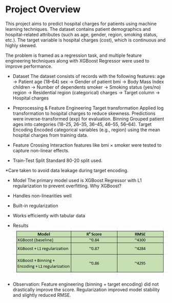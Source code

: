 # Project Overview
This project aims to predict hospital charges for patients using machine learning techniques.
The dataset contains patient demographics and hospital-related attributes (such as age, gender, region, smoking status, etc.). The target variable is hospital charges (cost), which is continuous and highly skewed.

The problem is framed as a regression task, and multiple feature engineering techniques along with XGBoost Regressor were used to improve performance.

* Dataset
The dataset consists of records with the following features:
age → Patient age (18–64)
sex → Gender of patient
bmi → Body Mass Index
children → Number of dependents
smoker → Smoking status (yes/no)
region → Residential region (categorical)
charges → Target column → Hospital charges

* Preprocessing & Feature Engineering
  Target transformation
    Applied log transformation to hospital charges to reduce skewness.
    Predictions were inverse-transformed (exp) for evaluation.
  Binning
    Grouped patient ages into categories (18–25, 26–35, 36–45, 46–55, 56–64).
  Target Encoding
    Encoded categorical variables (e.g., region) using the mean hospital charges from training data.

* Feature Crossing
Interaction features like bmi × smoker were tested to capture non-linear effects.

* Train-Test Split
Standard 80-20 split used.

*Care taken to avoid data leakage during target encoding.

* Model
The primary model used is XGBoost Regressor with L1 regularization to prevent overfitting.
Why XGBoost?
* Handles non-linearities well
* Built-in regularization
* Works efficiently with tabular data

* Results
![XGBoost Regression Score](scoreshospitalregression.jpg)

* Observation:
Feature engineering (binning + target encoding) did not drastically improve the score.
Regularization improved model stability and slightly reduced RMSE.
